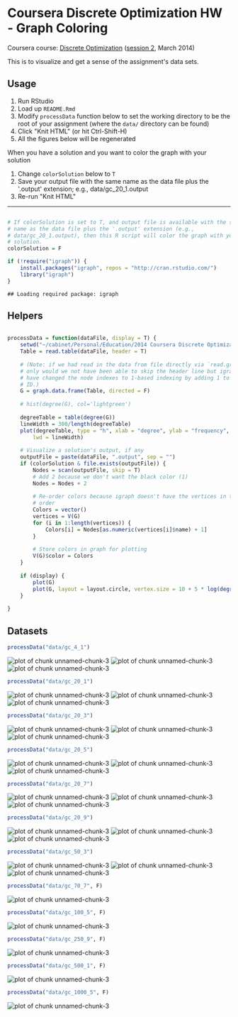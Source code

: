 Coursera Discrete Optimization HW - Graph Coloring
==================================================

Coursera course: [Discrete Optimization](https://www.coursera.org/course/optimization) ([session 2](https://class.coursera.org/optimization-002), March 2014)

This is to visualize and get a sense of the assignment's data sets.

Usage
-----

1. Run RStudio
1. Load up `README.Rmd`
1. Modify `processData` function below to set the working directory to be the root of your assignment (where the `data/` directory can be found)
1. Click "Knit HTML" (or hit Ctrl-Shift-H)
1. All the figures below will be regenerated

When you have a solution and you want to color the graph with your solution

1. Change `colorSolution` below to `T`
1. Save your output file with the same name as the data file plus the '.output' extension; e.g., data/gc_20_1.output
1. Re-run "Knit HTML"

---


```r

# If colorSolution is set to T, and output file is available with the same
# name as the data file plus the '.output' extension (e.g.,
# data/gc_20_1.output), then this R script will color the graph with your
# solution.
colorSolution = F

if (!require("igraph")) {
    install.packages("igraph", repos = "http://cran.rstudio.com/")
    library("igraph")
}
```

```
## Loading required package: igraph
```



Helpers
-------


```r

processData = function(dataFile, display = T) {
    setwd("~/cabinet/Personal/Education/2014 Coursera Discrete Optimization/hw/src/coloring")
    Table = read.table(dataFile, header = T)
    
    # (Note: if we had read in the data from file directly via `read.graph`, not
    # only would we not have been able to skip the header line but igraph would
    # have changed the node indexes to 1-based indexing by adding 1 to every
    # ID.)
    G = graph.data.frame(Table, directed = F)
    
    # hist(degree(G), col='lightgreen')
    
    degreeTable = table(degree(G))
    lineWidth = 300/length(degreeTable)
    plot(degreeTable, type = "h", xlab = "degree", ylab = "frequency", col = "lightgreen", 
        lwd = lineWidth)
    
    # Visualize a solution's output, if any
    outputFile = paste(dataFile, ".output", sep = "")
    if (colorSolution & file.exists(outputFile)) {
        Nodes = scan(outputFile, skip = T)
        # Add 2 because we don't want the black color (1)
        Nodes = Nodes + 2
        
        # Re-order colors because igraph doesn't have the vertices in the right
        # order
        Colors = vector()
        vertices = V(G)
        for (i in 1:length(vertices)) {
            Colors[i] = Nodes[as.numeric(vertices[i]$name) + 1]
        }
        
        # Store colors in graph for plotting
        V(G)$color = Colors
    }
    
    if (display) {
        plot(G)
        plot(G, layout = layout.circle, vertex.size = 10 + 5 * log(degree(G)))
    }
    
}
```



Datasets
--------


```r
processData("data/gc_4_1")
```

![plot of chunk unnamed-chunk-3](figure/unnamed-chunk-31.png) ![plot of chunk unnamed-chunk-3](figure/unnamed-chunk-32.png) ![plot of chunk unnamed-chunk-3](figure/unnamed-chunk-33.png) 

```r
processData("data/gc_20_1")
```

![plot of chunk unnamed-chunk-3](figure/unnamed-chunk-34.png) ![plot of chunk unnamed-chunk-3](figure/unnamed-chunk-35.png) ![plot of chunk unnamed-chunk-3](figure/unnamed-chunk-36.png) 

```r
processData("data/gc_20_3")
```

![plot of chunk unnamed-chunk-3](figure/unnamed-chunk-37.png) ![plot of chunk unnamed-chunk-3](figure/unnamed-chunk-38.png) ![plot of chunk unnamed-chunk-3](figure/unnamed-chunk-39.png) 

```r
processData("data/gc_20_5")
```

![plot of chunk unnamed-chunk-3](figure/unnamed-chunk-310.png) ![plot of chunk unnamed-chunk-3](figure/unnamed-chunk-311.png) ![plot of chunk unnamed-chunk-3](figure/unnamed-chunk-312.png) 

```r
processData("data/gc_20_7")
```

![plot of chunk unnamed-chunk-3](figure/unnamed-chunk-313.png) ![plot of chunk unnamed-chunk-3](figure/unnamed-chunk-314.png) ![plot of chunk unnamed-chunk-3](figure/unnamed-chunk-315.png) 

```r
processData("data/gc_20_9")
```

![plot of chunk unnamed-chunk-3](figure/unnamed-chunk-316.png) ![plot of chunk unnamed-chunk-3](figure/unnamed-chunk-317.png) ![plot of chunk unnamed-chunk-3](figure/unnamed-chunk-318.png) 

```r
processData("data/gc_50_3")
```

![plot of chunk unnamed-chunk-3](figure/unnamed-chunk-319.png) ![plot of chunk unnamed-chunk-3](figure/unnamed-chunk-320.png) ![plot of chunk unnamed-chunk-3](figure/unnamed-chunk-321.png) 

```r
processData("data/gc_70_7", F)
```

![plot of chunk unnamed-chunk-3](figure/unnamed-chunk-322.png) 

```r
processData("data/gc_100_5", F)
```

![plot of chunk unnamed-chunk-3](figure/unnamed-chunk-323.png) 

```r
processData("data/gc_250_9", F)
```

![plot of chunk unnamed-chunk-3](figure/unnamed-chunk-324.png) 

```r
processData("data/gc_500_1", F)
```

![plot of chunk unnamed-chunk-3](figure/unnamed-chunk-325.png) 

```r
processData("data/gc_1000_5", F)
```

![plot of chunk unnamed-chunk-3](figure/unnamed-chunk-326.png) 



